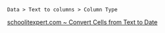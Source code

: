 `Data > Text to columns > Column Type`

[schoolitexpert.com ~ Convert Cells from Text to Date](https://schoolitexpert.com/desktop-applications/libreoffice/699-convert-cells-from-text-to-date)
